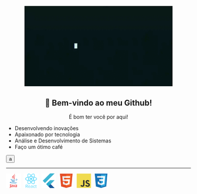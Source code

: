 <div align = "center">

<img src = "helllo.gif" width = "80%">

<br>

<h2> 🚀 Bem-vindo ao meu Github! </h2>

<p>  É bom ter você por aqui! </p>

</div>

- Desenvolvendo inovações
- Apaixonado por tecnologia
- Análise e Desenvolvimento de Sistemas
- Faço um ótimo café

<button> a </button>

---

<div flex-direction="row" display="flex" justify-content="space-evenly">
  <img src="https://github.com/devicons/devicon/blob/master/icons/java/java-original-wordmark.svg" title="Java" alt="Java" width="40" height="40"/>&nbsp;  
  <img src="https://github.com/devicons/devicon/blob/master/icons/react/react-original-wordmark.svg" title="React" alt="React" width="40" height="40"/>&nbsp;  
  <img src="https://github.com/devicons/devicon/blob/master/icons/flutter/flutter-original.svg" title="Flutter" alt="Flutter" width="40" height="40"/>&nbsp;  
  <img src="https://github.com/devicons/devicon/blob/master/icons/html5/html5-original.svg" title="HTML5" alt="HTML" width="40" height="40"/>&nbsp;  
  <img src="https://github.com/devicons/devicon/blob/master/icons/javascript/javascript-original.svg" title="JavaScript" alt="JavaScript" width="40" height="40"/>&nbsp;  
  <img src="https://github.com/devicons/devicon/blob/master/icons/css3/css3-original.svg" title="Firebase" alt="Firebase" width="40" height="40"/>&nbsp;  
</div>

